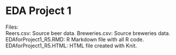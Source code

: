 # EDA Project 1

Files:  
Reers.csv: Source beer data.
Breweries.csv: Source breweries data.
EDAforProject1_R5.RMD: R Markdown file with all R code.
EDAforProject1_R5.HTML: HTML file created with Knit.

